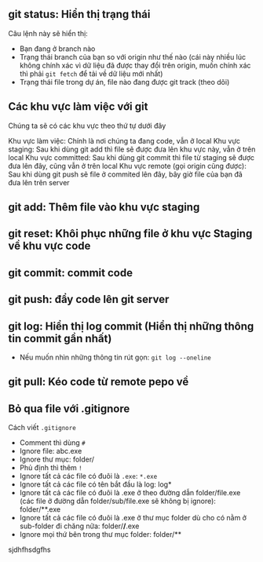 ## git status: Hiển thị trạng thái
Câu lệnh này sẽ hiển thị:
 - Bạn đang ở branch nào
 - Trạng thái branch của bạn so với origin như thế nào (cái này nhiều lúc không chính xác vì dữ liệu đã được thay đổi trên origin, muốn chính xác thì phải `git fetch` để tải về dữ liệu mới nhất)
 - Trạng thái file trong dự án, file nào đang được git track (theo dõi)
## Các khu vực làm việc với git
Chúng ta sẽ có các khu vực theo thứ tự dưới đây

Khu vực làm việc: Chính là nơi chúng ta đang code, vẫn ở local
Khu vực staging: Sau khi dùng git add thì file sẽ được đưa lên khu vực này, vẫn ở trên local
Khu vực committed: Sau khi dùng git commit thì file từ staging sẽ được đưa lên đây, cũng vẫn ở trên local
Khu vực remote (gọi origin cũng được): Sau khi dùng git push sẽ file ở commited lên đây, bây giờ file của bạn đã đưa lên trên server
## git add: Thêm file vào khu vực staging
## git reset: Khôi phục những file ở khu vực Staging về khu vực code
## git commit: commit code
## git push: đẩy code lên git server
## git log: Hiển thị log commit (Hiển thị những thông tin commit gần nhất)
 - Nếu muốn nhìn những thông tin rút gọn: `git log --oneline`
## git pull: Kéo code từ remote pepo về
## Bỏ qua file với .gitignore
Cách viết `.gitignore`
 - Comment thì dùng `#`
 - Ignore file: abc.exe
 - Ignore thư mục: folder/
 - Phủ định thì thêm `!`
 - Ignore tất cả các file có đuôi là `.exe`: `*.exe`
 - Ignore tất cả các file có tên bắt đầu là log: log*
 - Ignore tất cả các file có đuôi là .exe ở theo đường dẫn folder/file.exe (các file ở đường dẫn folder/sub/file.exe sẽ không bị ignore): folder/**.exe
 - Ignore tất cả các file có đuôi là .exe ở thư mục folder dù cho có nằm ở sub-folder đi chăng nữa: folder/**/**.exe
 - Ignore mọi thứ bên trong thư mục folder: folder/**


 sjdhfhsdgfhs